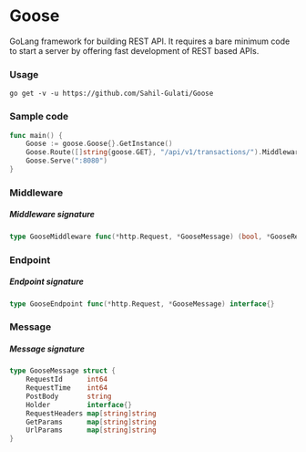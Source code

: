 # Goose
GoLang framework for building REST API. It requires a bare minimum code to start a server by offering fast development of REST based APIs.

### Usage
`go get -v -u https://github.com/Sahil-Gulati/Goose`

### Sample code
```go
func main() {
    Goose := goose.Goose{}.GetInstance()
    Goose.Route([]string{goose.GET}, "/api/v1/transactions/").Middlewares(m1, m2).Endpoint(endpoint).Register()
    Goose.Serve(":8080")
}
```

### Middleware
##### Middleware signature
```go
type GooseMiddleware func(*http.Request, *GooseMessage) (bool, *GooseResponse)
```

### Endpoint
##### Endpoint signature
```go
type GooseEndpoint func(*http.Request, *GooseMessage) interface{}
```

### Message
##### Message signature
```go
type GooseMessage struct {
	RequestId      int64
	RequestTime    int64
	PostBody       string
	Holder         interface{}
	RequestHeaders map[string]string
	GetParams      map[string]string
	UrlParams      map[string]string
}
```
